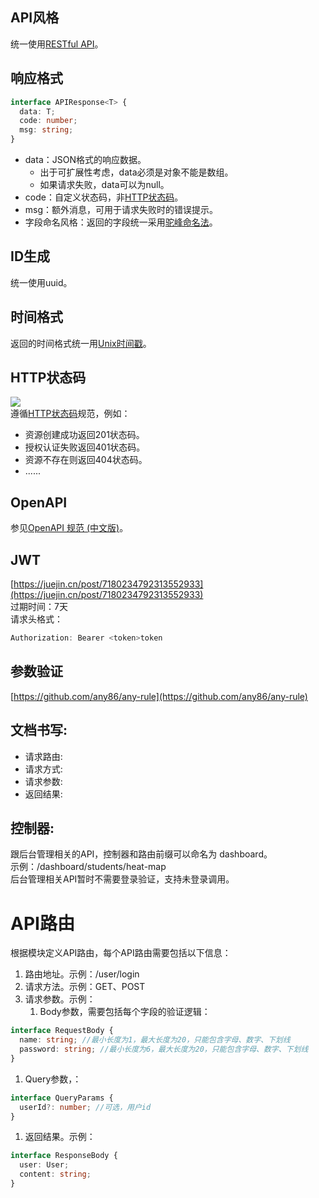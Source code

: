 <a name="JjySf"></a>
## API风格
统一使用[RESTful API](https://restfulapi.cn/)。
<a name="NemgW"></a>
## 响应格式
```typescript
interface APIResponse<T> {
  data: T;
  code: number;
  msg: string;
}
```

- data：JSON格式的响应数据。
   - 出于可扩展性考虑，data必须是对象不能是数组。
   - 如果请求失败，data可以为null。
- code：自定义状态码，非[HTTP状态码](https://developer.mozilla.org/zh-CN/docs/Web/HTTP/Status)。
- msg：额外消息，可用于请求失败时的错误提示。
- 字段命名风格：返回的字段统一采用[驼峰命名法](https://baike.baidu.com/item/%E9%A9%BC%E5%B3%B0%E5%91%BD%E5%90%8D%E6%B3%95/7560610)。
<a name="rhnUq"></a>
## ID生成
统一使用uuid。
<a name="ty2t6"></a>
## 时间格式
返回的时间格式统一用[Unix时间戳](https://baike.baidu.com/item/unix%E6%97%B6%E9%97%B4%E6%88%B3/2078227)。
<a name="Ke3SN"></a>
## HTTP状态码
![](https://cdn.nlark.com/yuque/0/2024/png/34697499/1716033862300-5e335e11-9944-4a82-8f57-0ef90dc79cdc.png#averageHue=%23f9f9f9&clientId=ufda9e364-9061-4&from=paste&id=ue6d01aad&originHeight=260&originWidth=634&originalType=url&ratio=1&rotation=0&showTitle=false&status=done&style=none&taskId=u0cea0608-48b5-4c69-bf1d-5de39f3c3d4&title=)<br />遵循[HTTP状态码](https://developer.mozilla.org/zh-CN/docs/Web/HTTP/Status)规范，例如：

- 资源创建成功返回201状态码。
- 授权认证失败返回401状态码。
- 资源不存在则返回404状态码。
- ......
<a name="WTVsu"></a>
## OpenAPI
参见[OpenAPI 规范 (中文版)](https://openapi.apifox.cn/)。
<a name="dIYQu"></a>
## JWT
[https://juejin.cn/post/7180234792313552933](https://juejin.cn/post/7180234792313552933)<br />过期时间：7天<br />请求头格式：
```typescript
Authorization: Bearer <token>token
```
<a name="WeIvR"></a>
## 参数验证
[https://github.com/any86/any-rule](https://github.com/any86/any-rule)
<a name="JvdfC"></a>
## 文档书写:

- 请求路由:
- 请求方式:
- 请求参数:
- 返回结果:
<a name="AWLHX"></a>
## 控制器:
跟后台管理相关的API，控制器和路由前缀可以命名为 dashboard。<br />示例：/dashboard/students/heat-map<br />后台管理相关API暂时不需要登录验证，支持未登录调用。
<a name="SnCQr"></a>
# API路由
根据模块定义API路由，每个API路由需要包括以下信息：

1. 路由地址。示例：/user/login
2. 请求方法。示例：GET、POST 
3. 请求参数。示例：
   1. Body参数，需要包括每个字段的验证逻辑：
```typescript
interface RequestBody {
  name: string; //最小长度为1，最大长度为20，只能包含字母、数字、下划线
  password: string; //最小长度为6，最大长度为20，只能包含字母、数字、下划线
}
```

   1. Query参数，：
```typescript
interface QueryParams {
  userId?: number; //可选，用户id
}
```

1. 返回结果。示例：
```typescript
interface ResponseBody {
  user: User;
  content: string;
}
```


